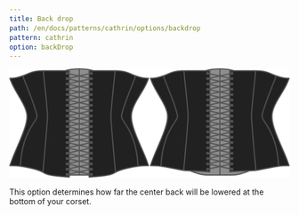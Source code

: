 ```yaml
---
title: Back drop
path: /en/docs/patterns/cathrin/options/backdrop
pattern: cathrin
option: backDrop
---
```

![The back drop option on Cathrin](./backdrop.svg)

This option determines how far the center back will be lowered at the bottom of your corset.
